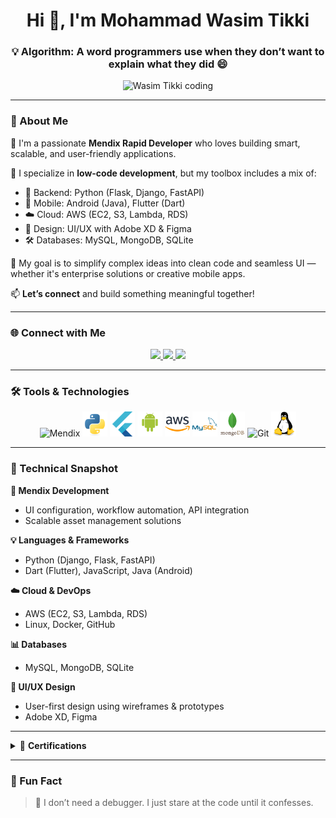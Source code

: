 <h1 align="center">Hi 👋, I'm Mohammad Wasim Tikki</h1>

<h3 align="center">💡 Algorithm: A word programmers use when they don’t want to explain what they did 😄</h3>

<p align="center">
  <img src="https://raw.githubusercontent.com/wasimtikki120/wasimtikki120/main/wasim-tikki.gif" width="400" alt="Wasim Tikki coding" />
</p>

---

### 🚀 About Me

👋 I'm a passionate **Mendix Rapid Developer** who loves building smart, scalable, and user-friendly applications.

💼 I specialize in **low-code development**, but my toolbox includes a mix of:
- 🔧 Backend: Python (Flask, Django, FastAPI)
- 📱 Mobile: Android (Java), Flutter (Dart)
- ☁️ Cloud: AWS (EC2, S3, Lambda, RDS)
- 🎨 Design: UI/UX with Adobe XD & Figma
- 🛠️ Databases: MySQL, MongoDB, SQLite

🚀 My goal is to simplify complex ideas into clean code and seamless UI — whether it's enterprise solutions or creative mobile apps.

📫 **Let’s connect** and build something meaningful together!

---

### 🌐 Connect with Me

<p align="center">
  <a href="https://twitter.com/tikkiwasim" target="_blank">
    <img src="https://img.shields.io/badge/Twitter-%231DA1F2.svg?style=for-the-badge&logo=twitter&logoColor=white" />
  </a>
  <a href="https://www.linkedin.com/in/mohammad-wasim-tikki/" target="_blank">
    <img src="https://img.shields.io/badge/LinkedIn-%230077B5.svg?style=for-the-badge&logo=linkedin&logoColor=white" />
  </a>
  <a href="https://instagram.com/wasim_tikki" target="_blank">
    <img src="https://img.shields.io/badge/Instagram-%23E4405F.svg?style=for-the-badge&logo=instagram&logoColor=white" />
  </a>
</p>

---

### 🛠️ Tools & Technologies

<p align="center">
  <img src="https://cdn.brandfetch.io/idBxdmVdhR/w/820/h/246/theme/dark/logo.png?c=1dxbfHSJFAPEGdCLU4o5B" width="120" alt="Mendix"/>
  <img src="https://raw.githubusercontent.com/devicons/devicon/master/icons/python/python-original.svg" width="40" alt="Python"/>
  <img src="https://raw.githubusercontent.com/devicons/devicon/master/icons/flutter/flutter-original.svg" width="40" alt="Flutter"/>
  <img src="https://raw.githubusercontent.com/devicons/devicon/master/icons/android/android-original-wordmark.svg" width="40" alt="Android"/>
  <img src="https://raw.githubusercontent.com/devicons/devicon/master/icons/amazonwebservices/amazonwebservices-original-wordmark.svg" width="40" alt="AWS"/>
  <img src="https://raw.githubusercontent.com/devicons/devicon/master/icons/mysql/mysql-original-wordmark.svg" width="40" alt="MySQL"/>
  <img src="https://raw.githubusercontent.com/devicons/devicon/master/icons/mongodb/mongodb-original-wordmark.svg" width="40" alt="MongoDB"/>
  <img src="https://www.vectorlogo.zone/logos/git-scm/git-scm-icon.svg" width="40" alt="Git"/>
  <img src="https://raw.githubusercontent.com/devicons/devicon/master/icons/linux/linux-original.svg" width="40" alt="Linux"/>
</p>

---

### 🧰 Technical Snapshot

**💼 Mendix Development**
- UI configuration, workflow automation, API integration
- Scalable asset management solutions

**💡 Languages & Frameworks**
- Python (Django, Flask, FastAPI)
- Dart (Flutter), JavaScript, Java (Android)

**☁️ Cloud & DevOps**
- AWS (EC2, S3, Lambda, RDS)
- Linux, Docker, GitHub

**📊 Databases**
- MySQL, MongoDB, SQLite

**🎨 UI/UX Design**
- User-first design using wireframes & prototypes
- Adobe XD, Figma

---

<details>
  <summary>📜 <strong>Certifications</strong></summary>

- 🧾 <a href="https://www.credly.com/badges/b8e25b0d-519f-489b-af03-efc6a0c9b6bc/public_url">AWS Certified Cloud Practitioner</a>  
- 🧾 <a href="https://drive.google.com/file/d/1yyYZJt5jI91BJU9HhvGVfgAx9HVIdN9s/view?usp=sharing">Mendix Rapid Developer</a>  
- 🧾 <a href="https://www.coursera.org/account/accomplishments/verify/D239P39ZMKDV">AWS Cloud Technical Essentials</a>  
- 🧾 <a href="https://www.credly.com/badges/493efaed-4f70-49ff-8414-163782ac5a71/public_url">AWS Academy – Cloud Foundations</a>  
- 🧾 <a href="https://www.credly.com/badges/2c7c587f-6d97-4010-acf3-f95f08dbd391/public_url">Cisco CyberOps Associate</a>  
- 🧾 <a href="https://drive.google.com/file/d/1vubwRiIdonp4OF8NiHtlZ6a6ScuTDmeH/view">Python for Developers</a>

</details>

---

### 🎯 Fun Fact

> 🧠 I don’t need a debugger. I just stare at the code until it confesses.
